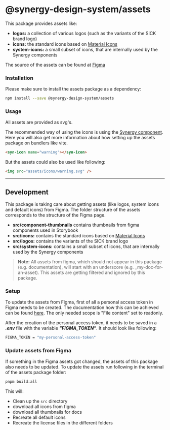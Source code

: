 # @synergy-design-system/assets

This package provides assets like:

- **logos:** a collection of various logos (such as the variants of the SICK brand logo)
- **icons:** the standard icons based on [Material Icons](https://fonts.google.com/icons)
- **system-icons:** a small subset of icons, that are internally used by the Synergy components

The source of the assets can be found at [Figma](https://www.figma.com/file/bZFqk9urD3NlghGUKrkKCR/Synergy-Digital-Design-System?type=design&node-id=104-233&mode=design&t=GPu4VVd9yffLLAaS-0)

### Installation

Please make sure to install the assets package as a dependency:

```bash
npm install --save @synergy-design-system/assets
```

### Usage

All assets are provided as svg's.

The recommended way of using the icons is using the [<syn-icon> Synergy component](https://synergy-design-system.github.io/?path=/docs/components-syn-icon--docs). Here you will also get more information about how setting up the assets package on bundlers like vite.

```html
<syn-icon name="warning"></syn-icon>
```

But the assets could also be used like following:

```html
<img src="assets/icons/warning.svg" />
```

---

## Development

This package is taking care about getting assets (like logos, system icons and default icons) from Figma.
The folder structure of the assets corresponds to the structure of the Figma page.

- **src/component-thumbnails** contains thumbnails from figma components used in Storybook
- **src/icons:** contains the standard icons based on [Material Icons](https://fonts.google.com/icons)
- **src/logos:** contains the variants of the SICK brand logo
- **src/system-icons:** contains a small subset of icons, that are internally used by the Synergy components

> **Note:** All assets from figma, which should not appear in this package (e.g. documentation), will start with an underscore (e.g. \_my-doc-for-an-asset). This assets are getting filtered and ignored by this package.

### Setup

To update the assets from Figma, first of all a personal access token in Figma needs to be created.
The documentation how this can be achieved can be found [here](https://www.figma.com/developers/api#access-tokens).
The only needed scope is "File content" set to readonly.

After the creation of the personal access token, it needs to be saved in a **_.env_** file with the variable **_"FIGMA_TOKEN"_**.
It should look like following:

```bash
FIGMA_TOKEN = "my-personal-access-token"
```

### Update assets from Figma

If something in the Figma assets got changed, the assets of this package also needs to be updated.
To update the assets run following in the terminal of the assets package folder:

```bash
pnpm build:all
```

This will:

- Clean up the `src` directory
- download all icons from figma
- download all thumbnails for docs
- Recreate all default icons
- Recreate the license files in the different folders
